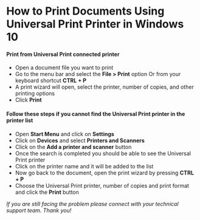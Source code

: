 # How to Print Documents Using Universal Print Printer in Windows 10

#### Print from Universal Print connected printer
- Open a document file you want to print
- Go to the menu bar and select the **File > Print** option Or from your keyboard shortcut **CTRL + P**
- A print wizard will open, select the printer, number of copies, and other printing options
- Click **Print** 

#### Follow these steps if you cannot find the Universal Print printer in the printer list

- Open **Start Menu** and click on **Settings**
- Click on **Devices** and select **Printers and Scanners**
- Click on the **Add a printer and scanner** button
- Once the search is completed you should be able to see the Universal Print printer
- Click on the printer name and it will be added to the list
- Now go back to the document, open the print wizard by pressing **CTRL + P**
- Choose the Universal Print printer, number of copies and print format and click the **Print** button

*If you are still facing the problem please connect with your technical support team. Thank you!*